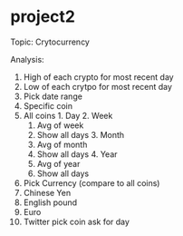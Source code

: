 # project2

Topic: Crytocurrency

Analysis:

1. High of each crypto for most recent day
2. Low of each crytpo for most recent day
3. Pick date range
  1. Specific coin
  2. All coins
    1. Day
    2. Week
      1. Avg of week
      2. Show all days
    3. Month
      1. Avg of month
      2. Show all days
    4. Year
      1. Avg of year
      2. Show all days
4. Pick Currency (compare to all coins)
  1. Chinese Yen
  2. English pound
  3. Euro
5. Twitter
  pick coin
    ask for day

